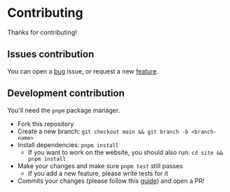 # Contributing

Thanks for contributing!

## Issues contribution

You can open a [bug](https://github.com/QuiiBz/react-use-suspense/issues/new?assignees=&labels=bug&template=bug_report.md&title=) issue, or request a new [feature](https://github.com/QuiiBz/react-use-suspense/issues/new?assignees=&labels=enhancement&template=feature_request.md&title=).

## Development contribution

You'll need the `pnpm` package manager.

- Fork this repository
- Create a new branch: `git checkout main && git branch -b <branch-name>`
- Install dependencies: `pnpm install`
  - If you want to work on the website, you should also run: `cd site && pnpm install`
- Make your changes and make sure `pnpm test` still passes
  - If you add a new feature, please write tests for it
- Commits your changes (please follow this [guide](https://dev.to/i5han3/git-commit-message-convention-that-you-can-follow-1709)) and open a PR!

